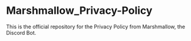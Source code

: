 # Marshmallow_Privacy-Policy
This is the official repository for the Privacy Policy from Marshmallow, the Discord Bot.
